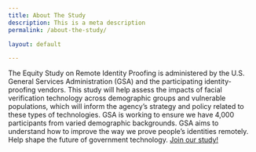 ```yaml
---
title: About The Study
description: This is a meta description
permalink: /about-the-study/

layout: default

---
```


The Equity Study on Remote Identity Proofing is administered by the U.S. General Services Administration (GSA) and the participating identity-proofing vendors. This study will help assess the impacts of facial verification technology across demographic groups and vulnerable populations, which will inform the agency’s strategy and policy related to these types of technologies. GSA is working to ensure we have 4,000 participants from varied demographic backgrounds. GSA aims to understand how to improve the way we prove people’s identities remotely. Help shape the future of government technology. <a href="https://feedback.gsa.gov/jfe/form/SV_1XEHtWHnWUp2LoG" target="_blank" rel="noopener" class="usa-link usa-link--external">Join our study!</a>